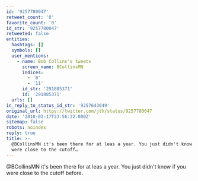 ```yaml
---
id: '9257780047'
retweet_count: '0'
favorite_count: '0'
id_str: '9257780047'
retweeted: false
entities:
  hashtags: []
  symbols: []
  user_mentions:
    - name: Bob Collins's tweets
      screen_name: BCollinsMN
      indices:
        - '0'
        - '11'
      id_str: '291885371'
      id: '291885371'
  urls: []
in_reply_to_status_id_str: '9257643049'
original_url: https://twitter.com/jth/status/9257780047
date: '2010-02-17T23:56:32.000Z'
sitemap: false
robots: noindex
reply: true
title: >-
  @BCollinsMN it's been there for at leas a year. You just didn't know if you
  were close to the cutoff…
---
```


@BCollinsMN it's been there for at leas a year. You just didn't know if you were close to the cutoff before.